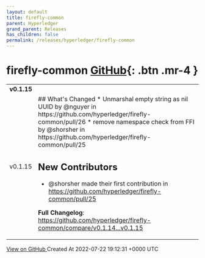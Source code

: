 ```yaml
---
layout: default
title: firefly-common
parent: Hyperledger
grand_parent: Releases
has_children: false
permalink: /releases/hyperledger/firefly-common
---
```


# firefly-common <span class="fs-3 right-align">[GitHub](https://github.com/hyperledger/firefly-common){: .btn .mr-4 }</span>


<div>
    <table>
        <tr>
            <td colspan="2">
                <b>
                    v0.1.15
                </b>
            </td>
        </tr>
        <tr>
            <td>
                <span class="chip">
                    v0.1.15
                </span>
            </td>
            <td>
                ## What's Changed
* Unmarshal empty string as nil UUID by @nguyer in https://github.com/hyperledger/firefly-common/pull/26
* remove namespace check from FFI by @shorsher in https://github.com/hyperledger/firefly-common/pull/25

## New Contributors
* @shorsher made their first contribution in https://github.com/hyperledger/firefly-common/pull/25

**Full Changelog**: https://github.com/hyperledger/firefly-common/compare/v0.1.14...v0.1.15
            </td>
        </tr>
    </table>
    <a href="https://github.com/hyperledger/firefly-common/releases/tag/v0.1.15" class=".btn">
        View on GitHub
    </a>
    <span class="right-align">
        Created At 2022-07-22 19:12:31 +0000 UTC
    </span>
</div>


